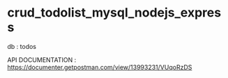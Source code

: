 # crud_todolist_mysql_nodejs_express


db : todos

API DOCUMENTATION : https://documenter.getpostman.com/view/13993231/VUqoRzDS
